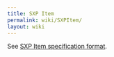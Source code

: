 ```yaml
---
title: SXP Item
permalink: wiki/SXPItem/
layout: wiki
---
```


See [SXP Item specification format](/SXP/wiki/SXPItemSpecificationFormat "wikilink").

